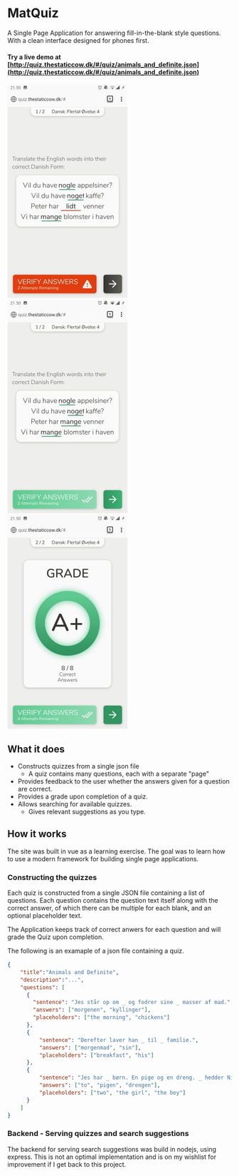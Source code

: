 # MatQuiz

A Single Page Application for answering fill-in-the-blank style questions. With a clean interface designed for phones first.

#### Try a live demo at [http://quiz.thestaticcow.dk/#/quiz/animals_and_definite.json](http://quiz.thestaticcow.dk/#/quiz/animals_and_definite.json)

![Question Mistake](/demo/example_mistake.jpg) ![Question Correct](/demo/example_correct.jpg) ![Question Grade](/demo/example_grade.jpg)

## What it does

- Constructs quizzes from a single json file
  - A quiz contains many questions, each with a separate "page"
- Provides feedback to the user whether the answers given for a question are correct.
- Provides a grade upon completion of a quiz.
- Allows searching for available quizzes.
  - Gives relevant suggestions as you type.

## How it works

The site was built in vue as a learning exercise. The goal was to learn how to use a modern framework for building single page applications.

### Constructing the quizzes

Each quiz is constructed from a single JSON file containing a list of questions. Each question contains the question text itself along with the correct answer, of which there can be multiple for each blank, and an optional placeholder text.

The Application keeps track of correct anwers for each question and will grade the Quiz upon completion.

The following is an examaple of a json file containing a quiz.

```json
{
    "title":"Animals and Definite",
    "description":"...",
    "questions": [
      {
        "sentence": "Jes står op om _ og fodrer sine _ masser af mad.",
        "answers": ["morgenen", "kyllinger"],
        "placeholders": ["the morning", "chickens"]
      },
      {
          "sentence": "Derefter laver han _ til _ familie.",
          "answers": ["morgenmad", "sin"],
          "placeholders": ["breakfast", "his"]
      },
      {
          "sentence": "Jes har _ børn. En pige og en dreng. _ hedder Nina og _ hedder Mads.",
          "answers": ["to", "pigen", "drengen"],
          "placeholders": ["two", "the girl", "the boy"]
      }
    ]
}
```

### Backend - Serving quizzes and search suggestions

The backend for serving search suggestions was build in nodejs, using express. This is not an optimal implementation and is on my wishlist for improvement if I get back to this project.
